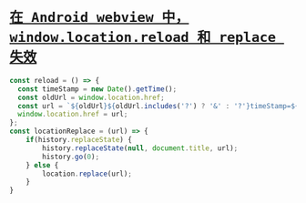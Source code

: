 # [`在 Android webview 中，window.location.reload 和 replace 失效`](/)

```js
const reload = () => {
  const timeStamp = new Date().getTime();
  const oldUrl = window.location.href;
  const url = `${oldUrl}${oldUrl.includes('?') ? '&' : '?'}timeStamp=${timeStamp}`;
  window.location.href = url;
};
const locationReplace = (url) => {
    if(history.replaceState) {
        history.replaceState(null, document.title, url);
        history.go(0);
    } else {
        location.replace(url);
    }
}
```
